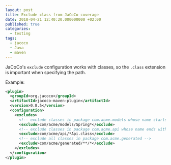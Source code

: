 ```yaml
---
layout: post
title: Exclude class from JaCoCo coverage
date: 2018-04-21 12:40:20.000000000 +02:00
published: true
categories:
  - testing
tags:
  - jacoco
  - Java
  - maven
---
```


JaCoCo's `exclude` configuration works with classes, so the `.class` extension
is important when specifying the path.

Example:

```xml
<plugin>
  <groupId>org.jacoco</groupId>
  <artifactId>jacoco-maven-plugin</artifactId>
  <version>0.8.5</version>
  <configuration>
    <excludes>
      <!-- exclude classes in package com.acme.models whose name starts with Spring -->
      <exclude>com/acme/models/Spring*</exclude>
      <!-- exclude classes in package com.acme.api whose name ends with Api -->
      <exclude>com/acme/api/*Api.class</exclude>
      <!-- exclude all classes in package com.acme.generated -->
      <exclude>com/acme/generated/**/*</exclude>
    </excludes>
  </configuration>
</plugin>
```
